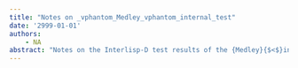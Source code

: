 ```yaml
---
title: "Notes on _vphantom_Medley_vphantom_internal_test"
date: '2999-01-01'
authors: 
    - NA
abstract: "Notes on the Interlisp-D test results of the {Medley}{$<$}internal{$>$}test directory."
---
```


